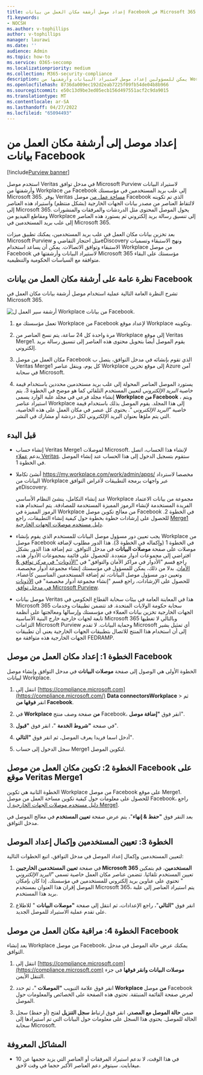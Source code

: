 ```yaml
---
title: إعداد موصل أرشفة مكان العمل من بيانات Facebook في Microsoft 365
f1.keywords:
- NOCSH
ms.author: v-tophillips
author: v-tophillips
manager: laurawi
ms.date: ''
audience: Admin
ms.topic: how-to
ms.service: O365-seccomp
ms.localizationpriority: medium
ms.collection: M365-security-compliance
description: يمكن للمسؤولين إعداد موصل لاستيراد البيانات وأرشفتها من Workplace من Facebook، والتي تتم أرشفتها على موقع Veritas's Merge1، إلى Microsoft 365. يتطلب إعداد موصل العمل مع Veritas يتيح لك هذا الموصل أرشفة البيانات من مصادر بيانات الجهات الخارجية في Microsoft 365 حتى تتمكن من استخدام ميزات التوافق مثل الاحتجاز القانوني والبحث في المحتوى ونهج الاستبقاء لإدارة بيانات الجهات الخارجية لمؤسستك.
ms.openlocfilehash: 8736da009ec192d2eab7225f09fb54de04b8b966
ms.sourcegitcommit: e50c13d9be3ed05ecb156d497551acf2c9da9015
ms.translationtype: MT
ms.contentlocale: ar-SA
ms.lasthandoff: 04/27/2022
ms.locfileid: "65094493"
---
```

# <a name="set-up-a-connector-to-archive-workplace-from-facebook-data"></a>إعداد موصل إلى أرشفة مكان العمل من بيانات Facebook

[!include[Purview banner](../includes/purview-rebrand-banner.md)]

استخدم موصل Veritas في مدخل توافق Microsoft Purview لاستيراد البيانات وأرشفتها من Workplace من Facebook إلى علب بريد المستخدمين في مؤسستك Microsoft 365. يوفر Veritas [مساحة عمل من](https://globanet.com/workplace/) موصل Facebook الذي تم تكوينه لالتقاط العناصر من مصدر بيانات الجهات الخارجية (بشكل منتظم) واستيراد هذه العناصر إلى Microsoft 365. يحول الموصل المحتوى مثل الدردشات والمرفقات والمنشورات ومقاطع الفيديو من Workplace إلى تنسيق رسالة بريد إلكتروني ثم يستورد هذه العناصر إلى علب بريد المستخدمين في Microsoft 365.

بعد تخزين بيانات مكان العمل في علب بريد المستخدمين، يمكنك تطبيق ميزات Microsoft Purview مثل احتجاز التقاضي وeDiscovery ونهج الاستبقاء وتسميات الاستبقاء وتوافق الاتصالات. يمكن أن يساعد استخدام Workplace من موصل Facebook لاستيراد البيانات وأرشفتها في Microsoft 365 مؤسستك على البقاء متوافقة مع السياسات الحكومية والتنظيمية.

## <a name="overview-of-archiving-workplace-from-facebook-data"></a>نظرة عامة على أرشفة مكان العمل من بيانات Facebook

تشرح النظرة العامة التالية عملية استخدام موصل أرشفة بيانات مكان العمل في Microsoft 365.

![أرشفة سير العمل ل Workplace من بيانات Facebook.](../media/WorkplaceConnectorWorkflow.png)

1. تعمل مؤسستك مع Workplace من Facebook لإعداد موقع Workplace وتكوينه.

2. مرة واحدة كل 24 ساعة، يتم نسخ العناصر من Workplace إلى موقع Veritas Merge1. يقوم الموصل أيضا بتحويل محتوى هذه العناصر إلى تنسيق رسالة بريد إلكتروني.

3. مكان العمل من موصل Facebook الذي تقوم بإنشائه في مدخل التوافق، يتصل ب Veritas Merge1 كل يوم، وينقل عناصر Workplace إلى موقع تخزين Azure آمن في سحابة Microsoft.

4. يستورد الموصل العناصر المحولة إلى علب بريد مستخدمين محددين باستخدام قيمة خاصية *البريد الإلكتروني* لتعيين المستخدم التلقائي كما هو موضح في الخطوة 3. يتم إنشاء مجلد فرعي في مجلد علبة الوارد يسمى **Workplace من Facebook** ، ويتم استيراد عناصر Workplace إلى هذا المجلد. يقوم الموصل بذلك باستخدام قيمة خاصية *"البريد الإلكتروني* ". يحتوي كل عنصر في مكان العمل على هذه الخاصية، التي يتم ملؤها بعنوان البريد الإلكتروني لكل دردشة أو مشارك في النشر.

## <a name="before-you-begin"></a>قبل البدء

- إنشاء حساب Veritas Merge1 لموصلات Microsoft. لإنشاء هذا الحساب، اتصل بدعم [عملاء Veritas](https://globanet.com/ms-connectors-contact). ستقوم بتسجيل الدخول إلى هذا الحساب عند إنشاء الموصل في الخطوة 1.

- أنشئ تكاملا https://my.workplace.com/work/admin/apps/ مخصصا لاسترداد البيانات من Workplace عبر واجهات برمجة التطبيقات لأغراض التوافق وeDiscovery.

   عند إنشاء التكامل، ينشئ النظام الأساسي Workplace مجموعة من بيانات الاعتماد الفريدة المستخدمة لإنشاء الرموز المميزة المستخدمة للمصادقة. يتم استخدام هذه الرموز المميزة في Workplace من معالج تكوين موصل Facebook في الخطوة 2. للحصول على إرشادات خطوة بخطوة حول كيفية إنشاء التطبيقات، راجع [Merge1 دليل مستخدم موصلات الجهات الخارجية](https://docs.ms.merge1.globanetportal.com/Merge1%20Third-Party%20Connectors%20Workplace%20from%20Facebook%20User%20Guide%20.pdf).

- يجب تعيين دور مسؤول موصل البيانات للمستخدم الذي يقوم بإنشاء Workplace من موصل Facebook في الخطوة 1 (وإكماله في الخطوة 3). هذا الدور مطلوب لإضافة موصلات على صفحة **موصلات البيانات** في مدخل التوافق. تتم إضافة هذا الدور بشكل افتراضي إلى مجموعات أدوار متعددة. للحصول على قائمة بمجموعات الأدوار هذه، راجع قسم "الأدوار في مراكز الأمان والتوافق" في ["الأذونات" في مركز توافق & الأمان](../security/office-365-security/permissions-in-the-security-and-compliance-center.md#roles-in-the-security--compliance-center). بدلا من ذلك، يمكن للمسؤول في مؤسستك إنشاء مجموعة أدوار مخصصة، وتعيين دور مسؤول موصل البيانات، ثم إضافة المستخدمين المناسبين كأعضاء. للحصول على الإرشادات، راجع قسم "إنشاء مجموعة أدوار مخصصة" في [الأذونات في مدخل توافق Microsoft Purview](microsoft-365-compliance-center-permissions.md#create-a-custom-role-group).

- موصل بيانات Veritas هذا في المعاينة العامة في بيئات سحابة القطاع الحكومي في Microsoft 365 سحابة حكومة الولايات المتحدة. قد تتضمن تطبيقات وخدمات الجهات الخارجية تخزين بيانات العملاء في مؤسستك وإرسالها ومعالجتها على أنظمة تابعة لجهات خارجية خارج البنية الأساسية Microsoft 365 وبالتالي لا تغطيها التزامات Microsoft Purview وحماية البيانات. لا تقدم Microsoft أي تمثيل يشير إلى أن استخدام هذا المنتج للاتصال بتطبيقات الجهات الخارجية يعني أن تطبيقات الجهات الخارجية هذه متوافقة مع FEDRAMP.

## <a name="step-1-set-up-the-workplace-from-facebook-connector"></a>الخطوة 1: إعداد مكان العمل من موصل Facebook

الخطوة الأولى هي الوصول إلى صفحة **موصلات البيانات** في مدخل التوافق وإنشاء موصل لبيانات Workplace.

1. انتقل إلى [https://compliance.microsoft.com](https://compliance.microsoft.com/) **Data connectorsWorkplace** >  ثم انقر **فوقها من Facebook**.

2. في **Workplace من** صفحة وصف منتج Facebook، انقر فوق **"إضافة موصل**".

3. في صفحة **"شروط الخدمة** "، انقر فوق **"قبول**".

4. أدخل اسما فريدا يعرف الموصل، ثم انقر فوق **"التالي**".

5. سجل الدخول إلى حساب Merge1 لتكوين الموصل.

## <a name="step-2-configure-the-workplace-from-facebook-connector-on-the-veritas-merge1-site"></a>الخطوة 2: تكوين مكان العمل من موصل Facebook على موقع Veritas Merge1

الخطوة الثانية هي تكوين Workplace من موصل Facebook على موقع Merge1. للحصول على معلومات حول كيفية تكوين مساحة العمل من موصل Facebook، راجع [دليل مستخدم موصلات الجهات الخارجية ل Merge1](https://docs.ms.merge1.globanetportal.com/Merge1%20Third-Party%20Connectors%20Workplace%20from%20Facebook%20User%20Guide%20.pdf).

بعد النقر فوق **"حفظ & إنهاء**"، يتم عرض صفحة **تعيين المستخدم** في معالج الموصل في مدخل التوافق.

## <a name="step-3-map-users-and-complete-the-connector-setup"></a>الخطوة 3: تعيين المستخدمين وإكمال إعداد الموصل

لتعيين المستخدمين وإكمال إعداد الموصل في مدخل التوافق، اتبع الخطوات التالية:

1. في صفحة **تعيين المستخدمين الخارجيين Microsoft 365 المستخدمين**، قم بتمكين تعيين المستخدم تلقائيا. تتضمن عناصر مكان العمل خاصية تسمى *"البريد الإلكتروني* " تحتوي على عناوين بريد إلكتروني للمستخدمين في مؤسستك. إذا كان بإمكان الموصل إقران هذا العنوان بمستخدم Microsoft 365، يتم استيراد العناصر إلى علبة بريد هذا المستخدم.

2. انقر فوق **"التالي**"، راجع الإعدادات، ثم انتقل إلى صفحة **"موصلات البيانات** " للاطلاع على تقدم عملية الاستيراد للموصل الجديد.

## <a name="step-4-monitor-the-workplace-from-facebook-connector"></a>الخطوة 4: مراقبة مكان العمل من موصل Facebook

بعد إنشاء Workplace من موصل Facebook، يمكنك عرض حالة الموصل في مدخل التوافق.

1. انتقل إلى [https://compliance.microsoft.com](https://compliance.microsoft.com) **موصلات البيانات وانقر فوقها** في جزء التنقل الأيمن.

2. انقر فوق علامة التبويب **"الموصلات** "، ثم حدد **Workplace من** موصل Facebook لعرض صفحة القائمة المنبثقة. تحتوي هذه الصفحة على الخصائص والمعلومات حول الموصل.

3. ضمن **حالة الموصل مع المصدر**، انقر فوق ارتباط **سجل التنزيل** لفتح (أو حفظ) سجل الحالة للموصل. يحتوي هذا السجل على معلومات حول البيانات التي تم استيرادها إلى سحابة Microsoft.

## <a name="known-issues"></a>المشاكل المعروفة

- في هذا الوقت، لا ندعم استيراد المرفقات أو العناصر التي يزيد حجمها عن 10 ميغابايت. سيتوفر دعم العناصر الأكبر حجما في وقت لاحق.